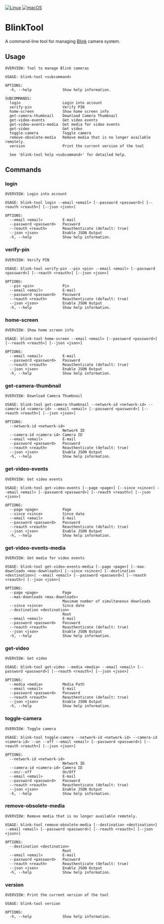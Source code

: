 [//]: # (DON'T MODIFY: This file is generated from template at "./Building/Templates/README-template.md".)

[![Linux][gh-linux-badge]][gh-linux-actions]
[![macOS][gh-macos-badge]][gh-macos-actions]

# BlinkTool

A command-line tool for managing [Blink](https://blinkforhome.com) camera system.

[gh-linux-actions]: https://github.com/grigorye/BlinkTool/actions?query=workflow%3ALinux
[gh-macos-actions]: https://github.com/grigorye/BlinkTool/actions?query=workflow%3AmacOS
[gh-linux-badge]: https://github.com/grigorye/BlinkTool/workflows/Linux/badge.svg
[gh-macos-badge]: https://github.com/grigorye/BlinkTool/workflows/macOS/badge.svg

[//]: # (Usage.md)

## Usage
```
OVERVIEW: Tool to manage Blink cameras

USAGE: blink-tool <subcommand>

OPTIONS:
  -h, --help              Show help information.

SUBCOMMANDS:
  login                   Login into account
  verify-pin              Verify PIN
  home-screen             Show home screen info
  get-camera-thumbnail    Download Camera Thumbnail
  get-video-events        Get video events
  get-video-events-media  Get media for video events
  get-video               Get video
  toggle-camera           Toggle camera
  remove-obsolete-media   Remove media that is no longer available remotely.
  version                 Print the current version of the tool

  See 'blink-tool help <subcommand>' for detailed help.
```

## Commands
### login

```
OVERVIEW: Login into account

USAGE: blink-tool login --email <email> [--password <password>] [--reauth <reauth>] [--json <json>]

OPTIONS:
  --email <email>         E-mail
  --password <password>   Password
  --reauth <reauth>       Reauthenticate (default: true)
  --json <json>           Enable JSON Output
  -h, --help              Show help information.
```
### verify-pin

```
OVERVIEW: Verify PIN

USAGE: blink-tool verify-pin --pin <pin> --email <email> [--password <password>] [--reauth <reauth>] [--json <json>]

OPTIONS:
  --pin <pin>             Pin
  --email <email>         E-mail
  --password <password>   Password
  --reauth <reauth>       Reauthenticate (default: true)
  --json <json>           Enable JSON Output
  -h, --help              Show help information.
```
### home-screen

```
OVERVIEW: Show home screen info

USAGE: blink-tool home-screen --email <email> [--password <password>] [--reauth <reauth>] [--json <json>]

OPTIONS:
  --email <email>         E-mail
  --password <password>   Password
  --reauth <reauth>       Reauthenticate (default: true)
  --json <json>           Enable JSON Output
  -h, --help              Show help information.
```
### get-camera-thumbnail

```
OVERVIEW: Download Camera Thumbnail

USAGE: blink-tool get-camera-thumbnail --network-id <network-id> --camera-id <camera-id> --email <email> [--password <password>] [--reauth <reauth>] [--json <json>]

OPTIONS:
  --network-id <network-id>
                          Network ID
  --camera-id <camera-id> Camera ID
  --email <email>         E-mail
  --password <password>   Password
  --reauth <reauth>       Reauthenticate (default: true)
  --json <json>           Enable JSON Output
  -h, --help              Show help information.
```
### get-video-events

```
OVERVIEW: Get video events

USAGE: blink-tool get-video-events [--page <page>] [--since <since>] --email <email> [--password <password>] [--reauth <reauth>] [--json <json>]

OPTIONS:
  --page <page>           Page
  --since <since>         Since date
  --email <email>         E-mail
  --password <password>   Password
  --reauth <reauth>       Reauthenticate (default: true)
  --json <json>           Enable JSON Output
  -h, --help              Show help information.
```
### get-video-events-media

```
OVERVIEW: Get media for video events

USAGE: blink-tool get-video-events-media [--page <page>] [--max-downloads <max-downloads>] [--since <since>] [--destination <destination>] --email <email> [--password <password>] [--reauth <reauth>] [--json <json>]

OPTIONS:
  --page <page>           Page
  --max-downloads <max-downloads>
                          Maximum number of simultaneous downloads
  --since <since>         Since date
  --destination <destination>
                          Root
  --email <email>         E-mail
  --password <password>   Password
  --reauth <reauth>       Reauthenticate (default: true)
  --json <json>           Enable JSON Output
  -h, --help              Show help information.
```
### get-video

```
OVERVIEW: Get video

USAGE: blink-tool get-video --media <media> --email <email> [--password <password>] [--reauth <reauth>] [--json <json>]

OPTIONS:
  --media <media>         Media Path
  --email <email>         E-mail
  --password <password>   Password
  --reauth <reauth>       Reauthenticate (default: true)
  --json <json>           Enable JSON Output
  -h, --help              Show help information.
```
### toggle-camera

```
OVERVIEW: Toggle camera

USAGE: blink-tool toggle-camera --network-id <network-id> --camera-id <camera-id> --on --off --email <email> [--password <password>] [--reauth <reauth>] [--json <json>]

OPTIONS:
  --network-id <network-id>
                          Network ID
  --camera-id <camera-id> Camera ID
  --on/--off              On/Off
  --email <email>         E-mail
  --password <password>   Password
  --reauth <reauth>       Reauthenticate (default: true)
  --json <json>           Enable JSON Output
  -h, --help              Show help information.
```
### remove-obsolete-media

```
OVERVIEW: Remove media that is no longer available remotely.

USAGE: blink-tool remove-obsolete-media [--destination <destination>] --email <email> [--password <password>] [--reauth <reauth>] [--json <json>]

OPTIONS:
  --destination <destination>
                          Root
  --email <email>         E-mail
  --password <password>   Password
  --reauth <reauth>       Reauthenticate (default: true)
  --json <json>           Enable JSON Output
  -h, --help              Show help information.
```
### version

```
OVERVIEW: Print the current version of the tool

USAGE: blink-tool version

OPTIONS:
  -h, --help              Show help information.
```
